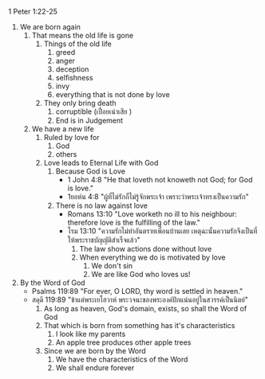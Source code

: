 1 Peter 1:22-25

1. We are born again
   1. That means the old life is gone
      1. Things of the old life
         1. greed
         2. anger
         3. deception
         4. selfishness
         5. invy
         6. everything that is not done by love
      2. They only bring death
         1. corruptible (เปื่อยเน่าเสีย )
         2. End is in Judgement 
   2. We have a new life
      1. Ruled by love for
         1. God
         2. others
      2. Love leads to Eternal Life with God
         1. Because God is Love
            - 1 John 4:8 "He that loveth not knoweth not God; for God is love."
            - 1ยอห์น 4:8 "ผู้ที่ไม่รักก็ไม่รู้จักพระเจ้า เพราะว่าพระเจ้าทรงเป็นความรัก"
         2. There is no law against love
            - Romans 13:10 "Love worketh no ill to his neighbour: therefore love is the fulfilling of the law."
            - โรม 13:10 "ความรักไม่ทำอันตรายเพื่อนบ้านเลย เหตุฉะนั้นความรักจึงเป็นที่ให้พระราชบัญญัติสำเร็จแล้ว"
               1. The law show actions done without love
               2. When everything we do is motivated by love
                  1. We don't sin
                  2. We are like God who loves us!
2. By the Word of God
	- Psalms 119:89 "For ever, O LORD, thy word is settled in heaven."
	- สดุดี 119:89 "ข้าแต่พระเยโฮวาห์ พระวจนะของพระองค์ปักแน่นอยู่ในสวรรค์เป็นนิตย์"
		1. As long as heaven, God's domain, exists, so shall the Word of God
		2. That which is born from something has it's characteristics
			1. I look like my parents
			2. An apple tree produces other apple trees
		3. Since we are born by the Word
			1. We have the characteristics of the Word
			2. We shall endure forever